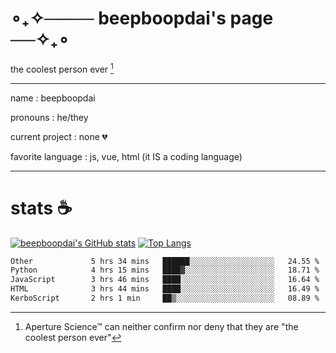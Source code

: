 # ∘₊✧──── beepboopdai's page ──✧₊∘
the coolest person ever [^1]

---

name
: beepboopdai

pronouns
: he/they

current project
: none 💔

favorite language
: js, vue, html (it IS a coding language)

---

# stats ☕

[![beepboopdai's GitHub stats](https://github-readme-stats.vercel.app/api?username=beepboopdai&theme=dracula&bg_color=00000000&hide_border=true)](https://github.com/anuraghazra/github-readme-stats) [![Top Langs](https://github-readme-stats.vercel.app/api/top-langs/?username=beepboopdai&theme=dracula&bg_color=00000000&hide_border=true&layout=donut)](https://github.com/anuraghazra/github-readme-stats) 

<!--START_SECTION:waka-->

```txt
Other             5 hrs 34 mins   ██████░░░░░░░░░░░░░░░░░░░   24.55 %
Python            4 hrs 15 mins   ████▓░░░░░░░░░░░░░░░░░░░░   18.71 %
JavaScript        3 hrs 46 mins   ████░░░░░░░░░░░░░░░░░░░░░   16.64 %
HTML              3 hrs 44 mins   ████░░░░░░░░░░░░░░░░░░░░░   16.49 %
KerboScript       2 hrs 1 min     ██▒░░░░░░░░░░░░░░░░░░░░░░   08.89 %
```

<!--END_SECTION:waka-->







[^1]: Aperture Science™ can neither confirm nor deny that they are "the coolest person ever"
